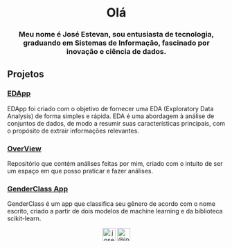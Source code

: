 <h1 align="center">Olá</h1>
<h3 align="center">Meu nome é José Estevan, sou entusiasta de tecnologia, graduando em Sistemas de Informação, fascinado por inovação e ciência de dados.</h3>

<h2 align="left">Projetos</h2>
<h3 align="left"><a href="https://edapp.herokuapp.com/">EDApp</a></h3>
<p>EDApp foi criado com o objetivo de fornecer uma EDA (Exploratory
Data Analysis) de forma simples e rápida. EDA é uma abordagem à
análise de conjuntos de dados, de modo a resumir suas características
principais, com o propósito de extrair informações relevantes.</p>

<h3 align="left"><a href="https://bitbucket.org/joseestevan/overview/src/master/">OverView</a></h3>
<p>Repositório que contém análises feitas por mim, criado com o
intuito de ser um espaço em que posso praticar e fazer
análises.</p>

<h3 align="left"><a href="https://genderclass-app.herokuapp.com/">GenderClass App</a></h3> 
<p>GenderClass é um app que classifica seu gênero de acordo com o
nome escrito, criado a partir de dois modelos de machine learning e
da biblioteca scikit-learn.</p>

<p align="center">
<a href="https://www.linkedin.com/in/joseestevan/" target="blank"><img align="center" src="https://cdn.jsdelivr.net/npm/simple-icons@3.0.1/icons/linkedin.svg" alt="joseestevan" height="30" width="30" /></a>
<a href="https://medium.com/@joseestevan" target="blank"><img align="center" src="https://cdn.jsdelivr.net/npm/simple-icons@3.0.1/icons/medium.svg" alt="@joseestevan" height="30" width="30" /></a>
</p>
